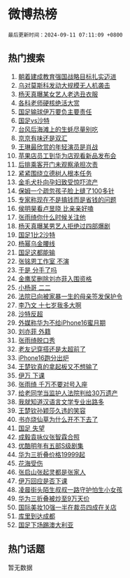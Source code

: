 # 微博热榜

`最后更新时间：2024-09-11 07:11:09 +0800`

## 热门搜索

1. [朝着建成教育强国战略目标扎实迈进](https://m.weibo.cn/search?containerid=100103type%3D1%26t%3D10%26q%3D%23%E6%9C%9D%E7%9D%80%E5%BB%BA%E6%88%90%E6%95%99%E8%82%B2%E5%BC%BA%E5%9B%BD%E6%88%98%E7%95%A5%E7%9B%AE%E6%A0%87%E6%89%8E%E5%AE%9E%E8%BF%88%E8%BF%9B%23&stream_entry_id=51&isnewpage=1&extparam=seat%3D1%26cate%3D10103%26pos%3D0%26c_type%3D51%26filter_type%3Drealtimehot%26stream_entry_id%3D51%26q%3D%2523%25E6%259C%259D%25E7%259D%2580%25E5%25BB%25BA%25E6%2588%2590%25E6%2595%2599%25E8%2582%25B2%25E5%25BC%25BA%25E5%259B%25BD%25E6%2588%2598%25E7%2595%25A5%25E7%259B%25AE%25E6%25A0%2587%25E6%2589%258E%25E5%25AE%259E%25E8%25BF%2588%25E8%25BF%259B%2523%26dgr%3D0%26display_time%3D1726009868%26pre_seqid%3D17260098679880247970156)
1. [乌对莫斯科发动大规模无人机袭击](https://m.weibo.cn/search?containerid=100103type%3D1%26t%3D10%26q%3D%23%E4%B9%8C%E5%AF%B9%E8%8E%AB%E6%96%AF%E7%A7%91%E5%8F%91%E5%8A%A8%E5%A4%A7%E8%A7%84%E6%A8%A1%E6%97%A0%E4%BA%BA%E6%9C%BA%E8%A2%AD%E5%87%BB%23&stream_entry_id=31&isnewpage=1&extparam=seat%3D1%26lcate%3D5001%26stream_entry_id%3D31%26q%3D%2523%25E4%25B9%258C%25E5%25AF%25B9%25E8%258E%25AB%25E6%2596%25AF%25E7%25A7%2591%25E5%258F%2591%25E5%258A%25A8%25E5%25A4%25A7%25E8%25A7%2584%25E6%25A8%25A1%25E6%2597%25A0%25E4%25BA%25BA%25E6%259C%25BA%25E8%25A2%25AD%25E5%2587%25BB%2523%26dgr%3D0%26realpos%3D1%26flag%3D2%26pos%3D0%26filter_type%3Drealtimehot%26band_rank%3D1%26c_type%3D31%26cate%3D5001%26display_time%3D1726009868%26pre_seqid%3D17260098679880247970156)
1. [杨天真曝某女艺人老选丑衣服](https://m.weibo.cn/search?containerid=100103type%3D1%26t%3D10%26q%3D%23%E6%9D%A8%E5%A4%A9%E7%9C%9F%E6%9B%9D%E6%9F%90%E5%A5%B3%E8%89%BA%E4%BA%BA%E8%80%81%E9%80%89%E4%B8%91%E8%A1%A3%E6%9C%8D%23&stream_entry_id=31&isnewpage=1&extparam=seat%3D1%26lcate%3D5001%26stream_entry_id%3D31%26q%3D%2523%25E6%259D%25A8%25E5%25A4%25A9%25E7%259C%259F%25E6%259B%259D%25E6%259F%2590%25E5%25A5%25B3%25E8%2589%25BA%25E4%25BA%25BA%25E8%2580%2581%25E9%2580%2589%25E4%25B8%2591%25E8%25A1%25A3%25E6%259C%258D%2523%26dgr%3D0%26realpos%3D2%26flag%3D2%26pos%3D1%26filter_type%3Drealtimehot%26band_rank%3D2%26c_type%3D31%26cate%3D5001%26display_time%3D1726009868%26pre_seqid%3D17260098679880247970156)
1. [各科老师硬核绝活大赏](https://m.weibo.cn/search?containerid=100103type%3D1%26t%3D10%26q%3D%23%E5%90%84%E7%A7%91%E8%80%81%E5%B8%88%E7%A1%AC%E6%A0%B8%E7%BB%9D%E6%B4%BB%E5%A4%A7%E8%B5%8F%23&stream_entry_id=31&isnewpage=1&extparam=seat%3D1%26lcate%3D5001%26stream_entry_id%3D31%26q%3D%2523%25E5%2590%2584%25E7%25A7%2591%25E8%2580%2581%25E5%25B8%2588%25E7%25A1%25AC%25E6%25A0%25B8%25E7%25BB%259D%25E6%25B4%25BB%25E5%25A4%25A7%25E8%25B5%258F%2523%26dgr%3D0%26realpos%3D3%26flag%3D0%26pos%3D2%26filter_type%3Drealtimehot%26band_rank%3D3%26c_type%3D31%26cate%3D5001%26display_time%3D1726009868%26pre_seqid%3D17260098679880247970156)
1. [国足输球伊万要负主要责任](https://m.weibo.cn/search?containerid=100103type%3D1%26t%3D10%26q%3D%23%E5%9B%BD%E8%B6%B3%E8%BE%93%E7%90%83%E4%BC%8A%E4%B8%87%E8%A6%81%E8%B4%9F%E4%B8%BB%E8%A6%81%E8%B4%A3%E4%BB%BB%23&stream_entry_id=31&isnewpage=1&extparam=seat%3D1%26lcate%3D5001%26stream_entry_id%3D31%26q%3D%2523%25E5%259B%25BD%25E8%25B6%25B3%25E8%25BE%2593%25E7%2590%2583%25E4%25BC%258A%25E4%25B8%2587%25E8%25A6%2581%25E8%25B4%259F%25E4%25B8%25BB%25E8%25A6%2581%25E8%25B4%25A3%25E4%25BB%25BB%2523%26dgr%3D0%26realpos%3D4%26flag%3D0%26pos%3D3%26filter_type%3Drealtimehot%26band_rank%3D4%26c_type%3D31%26cate%3D5001%26display_time%3D1726009868%26pre_seqid%3D17260098679880247970156)
1. [国足vs沙特](https://m.weibo.cn/search?containerid=100103type%3D1%26t%3D10%26q%3D%23%E5%9B%BD%E8%B6%B3vs%E6%B2%99%E7%89%B9%23&stream_entry_id=31&isnewpage=1&extparam=seat%3D1%26lcate%3D5001%26stream_entry_id%3D31%26q%3D%2523%25E5%259B%25BD%25E8%25B6%25B3vs%25E6%25B2%2599%25E7%2589%25B9%2523%26dgr%3D0%26realpos%3D5%26flag%3D0%26pos%3D4%26filter_type%3Drealtimehot%26band_rank%3D5%26c_type%3D31%26cate%3D5001%26display_time%3D1726009868%26pre_seqid%3D17260098679880247970156)
1. [台风后海滩上的生蚝尽量别吃](https://m.weibo.cn/search?containerid=100103type%3D1%26t%3D10%26q%3D%23%E5%8F%B0%E9%A3%8E%E5%90%8E%E6%B5%B7%E6%BB%A9%E4%B8%8A%E7%9A%84%E7%94%9F%E8%9A%9D%E5%B0%BD%E9%87%8F%E5%88%AB%E5%90%83%23&stream_entry_id=31&isnewpage=1&extparam=seat%3D1%26lcate%3D5001%26stream_entry_id%3D31%26q%3D%2523%25E5%258F%25B0%25E9%25A3%258E%25E5%2590%258E%25E6%25B5%25B7%25E6%25BB%25A9%25E4%25B8%258A%25E7%259A%2584%25E7%2594%259F%25E8%259A%259D%25E5%25B0%25BD%25E9%2587%258F%25E5%2588%25AB%25E5%2590%2583%2523%26dgr%3D0%26realpos%3D6%26flag%3D0%26pos%3D5%26filter_type%3Drealtimehot%26band_rank%3D6%26c_type%3D31%26cate%3D5001%26display_time%3D1726009868%26pre_seqid%3D17260098679880247970156)
1. [京京有味还是双汇](https://m.weibo.cn/search?containerid=100103type%3D1%26t%3D10%26q%3D%23%E4%BA%AC%E4%BA%AC%E6%9C%89%E5%91%B3%E8%BF%98%E6%98%AF%E5%8F%8C%E6%B1%87%23&stream_entry_id=31&isnewpage=1&extparam=seat%3D1%26lcate%3D5001%26stream_entry_id%3D31%26q%3D%2523%25E4%25BA%25AC%25E4%25BA%25AC%25E6%259C%2589%25E5%2591%25B3%25E8%25BF%2598%25E6%2598%25AF%25E5%258F%258C%25E6%25B1%2587%2523%26dgr%3D0%26is_ad_pos%3D1%26adid%3D254696%26band_rank%3D7%26cate%3D5001%26topic_ad%3D1%26pos%3D6%26c_type%3D31%26filter_type%3Drealtimehot%26display_time%3D1726009868%26pre_seqid%3D17260098679880247970156)
1. [王琳最欣赏的年轻演员是肖战](https://m.weibo.cn/search?containerid=100103type%3D1%26t%3D10%26q%3D%23%E7%8E%8B%E7%90%B3%E6%9C%80%E6%AC%A3%E8%B5%8F%E7%9A%84%E5%B9%B4%E8%BD%BB%E6%BC%94%E5%91%98%E6%98%AF%E8%82%96%E6%88%98%23&stream_entry_id=31&isnewpage=1&extparam=seat%3D1%26lcate%3D5001%26stream_entry_id%3D31%26q%3D%2523%25E7%258E%258B%25E7%2590%25B3%25E6%259C%2580%25E6%25AC%25A3%25E8%25B5%258F%25E7%259A%2584%25E5%25B9%25B4%25E8%25BD%25BB%25E6%25BC%2594%25E5%2591%2598%25E6%2598%25AF%25E8%2582%2596%25E6%2588%2598%2523%26dgr%3D0%26realpos%3D7%26flag%3D0%26pos%3D7%26filter_type%3Drealtimehot%26band_rank%3D7%26c_type%3D31%26cate%3D5001%26display_time%3D1726009868%26pre_seqid%3D17260098679880247970156)
1. [苹果店员工到华为店观看新品发布会](https://m.weibo.cn/search?containerid=100103type%3D1%26t%3D10%26q%3D%23%E8%8B%B9%E6%9E%9C%E5%BA%97%E5%91%98%E5%B7%A5%E5%88%B0%E5%8D%8E%E4%B8%BA%E5%BA%97%E8%A7%82%E7%9C%8B%E6%96%B0%E5%93%81%E5%8F%91%E5%B8%83%E4%BC%9A%23&stream_entry_id=31&isnewpage=1&extparam=seat%3D1%26lcate%3D5001%26stream_entry_id%3D31%26q%3D%2523%25E8%258B%25B9%25E6%259E%259C%25E5%25BA%2597%25E5%2591%2598%25E5%25B7%25A5%25E5%2588%25B0%25E5%258D%258E%25E4%25B8%25BA%25E5%25BA%2597%25E8%25A7%2582%25E7%259C%258B%25E6%2596%25B0%25E5%2593%2581%25E5%258F%2591%25E5%25B8%2583%25E4%25BC%259A%2523%26dgr%3D0%26realpos%3D8%26flag%3D0%26pos%3D8%26filter_type%3Drealtimehot%26band_rank%3D8%26c_type%3D31%26cate%3D5001%26display_time%3D1726009868%26pre_seqid%3D17260098679880247970156)
1. [后排乘客开门未观察承担次责](https://m.weibo.cn/search?containerid=100103type%3D1%26t%3D10%26q%3D%23%E5%90%8E%E6%8E%92%E4%B9%98%E5%AE%A2%E5%BC%80%E9%97%A8%E6%9C%AA%E8%A7%82%E5%AF%9F%E6%89%BF%E6%8B%85%E6%AC%A1%E8%B4%A3%23&stream_entry_id=31&isnewpage=1&extparam=seat%3D1%26lcate%3D5001%26stream_entry_id%3D31%26q%3D%2523%25E5%2590%258E%25E6%258E%2592%25E4%25B9%2598%25E5%25AE%25A2%25E5%25BC%2580%25E9%2597%25A8%25E6%259C%25AA%25E8%25A7%2582%25E5%25AF%259F%25E6%2589%25BF%25E6%258B%2585%25E6%25AC%25A1%25E8%25B4%25A3%2523%26dgr%3D0%26realpos%3D9%26flag%3D0%26pos%3D9%26filter_type%3Drealtimehot%26band_rank%3D9%26c_type%3D31%26cate%3D5001%26display_time%3D1726009868%26pre_seqid%3D17260098679880247970156)
1. [紧紧围绕立德树人根本任务](https://m.weibo.cn/search?containerid=100103type%3D1%26t%3D10%26q%3D%23%E7%B4%A7%E7%B4%A7%E5%9B%B4%E7%BB%95%E7%AB%8B%E5%BE%B7%E6%A0%91%E4%BA%BA%E6%A0%B9%E6%9C%AC%E4%BB%BB%E5%8A%A1%23&stream_entry_id=31&isnewpage=1&extparam=seat%3D1%26lcate%3D5001%26stream_entry_id%3D31%26q%3D%2523%25E7%25B4%25A7%25E7%25B4%25A7%25E5%259B%25B4%25E7%25BB%2595%25E7%25AB%258B%25E5%25BE%25B7%25E6%25A0%2591%25E4%25BA%25BA%25E6%25A0%25B9%25E6%259C%25AC%25E4%25BB%25BB%25E5%258A%25A1%2523%26dgr%3D0%26realpos%3D10%26flag%3D1%26pos%3D10%26filter_type%3Drealtimehot%26band_rank%3D10%26c_type%3D31%26cate%3D5001%26display_time%3D1726009868%26pre_seqid%3D17260098679880247970156)
1. [金毛犬扑向孕妇致受惊吓流产](https://m.weibo.cn/search?containerid=100103type%3D1%26t%3D10%26q%3D%23%E9%87%91%E6%AF%9B%E7%8A%AC%E6%89%91%E5%90%91%E5%AD%95%E5%A6%87%E8%87%B4%E5%8F%97%E6%83%8A%E5%90%93%E6%B5%81%E4%BA%A7%23&stream_entry_id=31&isnewpage=1&extparam=seat%3D1%26lcate%3D5001%26stream_entry_id%3D31%26q%3D%2523%25E9%2587%2591%25E6%25AF%259B%25E7%258A%25AC%25E6%2589%2591%25E5%2590%2591%25E5%25AD%2595%25E5%25A6%2587%25E8%2587%25B4%25E5%258F%2597%25E6%2583%258A%25E5%2590%2593%25E6%25B5%2581%25E4%25BA%25A7%2523%26dgr%3D0%26realpos%3D11%26flag%3D2%26pos%3D11%26filter_type%3Drealtimehot%26band_rank%3D11%26c_type%3D31%26cate%3D5001%26display_time%3D1726009868%26pre_seqid%3D17260098679880247970156)
1. [保姆一个疏忽孩子脸上缝了100多针](https://m.weibo.cn/search?containerid=100103type%3D1%26t%3D10%26q%3D%23%E4%BF%9D%E5%A7%86%E4%B8%80%E4%B8%AA%E7%96%8F%E5%BF%BD%E5%AD%A9%E5%AD%90%E8%84%B8%E4%B8%8A%E7%BC%9D%E4%BA%86100%E5%A4%9A%E9%92%88%23&stream_entry_id=31&isnewpage=1&extparam=seat%3D1%26lcate%3D5001%26stream_entry_id%3D31%26q%3D%2523%25E4%25BF%259D%25E5%25A7%2586%25E4%25B8%2580%25E4%25B8%25AA%25E7%2596%258F%25E5%25BF%25BD%25E5%25AD%25A9%25E5%25AD%2590%25E8%2584%25B8%25E4%25B8%258A%25E7%25BC%259D%25E4%25BA%2586100%25E5%25A4%259A%25E9%2592%2588%2523%26dgr%3D0%26realpos%3D12%26flag%3D0%26pos%3D12%26filter_type%3Drealtimehot%26band_rank%3D12%26c_type%3D31%26cate%3D5001%26display_time%3D1726009868%26pre_seqid%3D17260098679880247970156)
1. [专家称现在不是搞钱而是省钱的问题](https://m.weibo.cn/search?containerid=100103type%3D1%26t%3D10%26q%3D%23%E4%B8%93%E5%AE%B6%E7%A7%B0%E7%8E%B0%E5%9C%A8%E4%B8%8D%E6%98%AF%E6%90%9E%E9%92%B1%E8%80%8C%E6%98%AF%E7%9C%81%E9%92%B1%E7%9A%84%E9%97%AE%E9%A2%98%23&stream_entry_id=31&isnewpage=1&extparam=seat%3D1%26lcate%3D5001%26stream_entry_id%3D31%26q%3D%2523%25E4%25B8%2593%25E5%25AE%25B6%25E7%25A7%25B0%25E7%258E%25B0%25E5%259C%25A8%25E4%25B8%258D%25E6%2598%25AF%25E6%2590%259E%25E9%2592%25B1%25E8%2580%258C%25E6%2598%25AF%25E7%259C%2581%25E9%2592%25B1%25E7%259A%2584%25E9%2597%25AE%25E9%25A2%2598%2523%26dgr%3D0%26realpos%3D13%26flag%3D0%26pos%3D13%26filter_type%3Drealtimehot%26band_rank%3D13%26c_type%3D31%26cate%3D5001%26display_time%3D1726009868%26pre_seqid%3D17260098679880247970156)
1. [侯明昊看卢昱晓 比亲亲好嗑](https://m.weibo.cn/search?containerid=100103type%3D1%26t%3D10%26q%3D%E4%BE%AF%E6%98%8E%E6%98%8A%E7%9C%8B%E5%8D%A2%E6%98%B1%E6%99%93+%E6%AF%94%E4%BA%B2%E4%BA%B2%E5%A5%BD%E5%97%91&stream_entry_id=31&isnewpage=1&extparam=seat%3D1%26lcate%3D5001%26stream_entry_id%3D31%26q%3D%25E4%25BE%25AF%25E6%2598%258E%25E6%2598%258A%25E7%259C%258B%25E5%258D%25A2%25E6%2598%25B1%25E6%2599%2593%2520%25E6%25AF%2594%25E4%25BA%25B2%25E4%25BA%25B2%25E5%25A5%25BD%25E5%2597%2591%26dgr%3D0%26realpos%3D14%26flag%3D1%26pos%3D14%26filter_type%3Drealtimehot%26band_rank%3D14%26c_type%3D31%26cate%3D5001%26display_time%3D1726009868%26pre_seqid%3D17260098679880247970156)
1. [张雨绮你什么时候关注他](https://m.weibo.cn/search?containerid=100103type%3D1%26t%3D10%26q%3D%23%E5%BC%A0%E9%9B%A8%E7%BB%AE%E4%BD%A0%E4%BB%80%E4%B9%88%E6%97%B6%E5%80%99%E5%85%B3%E6%B3%A8%E4%BB%96%23&stream_entry_id=31&isnewpage=1&extparam=seat%3D1%26lcate%3D5001%26stream_entry_id%3D31%26q%3D%2523%25E5%25BC%25A0%25E9%259B%25A8%25E7%25BB%25AE%25E4%25BD%25A0%25E4%25BB%2580%25E4%25B9%2588%25E6%2597%25B6%25E5%2580%2599%25E5%2585%25B3%25E6%25B3%25A8%25E4%25BB%2596%2523%26dgr%3D0%26realpos%3D15%26flag%3D0%26pos%3D15%26filter_type%3Drealtimehot%26band_rank%3D15%26c_type%3D31%26cate%3D5001%26display_time%3D1726009868%26pre_seqid%3D17260098679880247970156)
1. [杨天真曝某男艺人拒绝过四部爆剧](https://m.weibo.cn/search?containerid=100103type%3D1%26t%3D10%26q%3D%23%E6%9D%A8%E5%A4%A9%E7%9C%9F%E6%9B%9D%E6%9F%90%E7%94%B7%E8%89%BA%E4%BA%BA%E6%8B%92%E7%BB%9D%E8%BF%87%E5%9B%9B%E9%83%A8%E7%88%86%E5%89%A7%23&stream_entry_id=31&isnewpage=1&extparam=seat%3D1%26lcate%3D5001%26stream_entry_id%3D31%26q%3D%2523%25E6%259D%25A8%25E5%25A4%25A9%25E7%259C%259F%25E6%259B%259D%25E6%259F%2590%25E7%2594%25B7%25E8%2589%25BA%25E4%25BA%25BA%25E6%258B%2592%25E7%25BB%259D%25E8%25BF%2587%25E5%259B%259B%25E9%2583%25A8%25E7%2588%2586%25E5%2589%25A7%2523%26dgr%3D0%26realpos%3D16%26flag%3D0%26pos%3D16%26filter_type%3Drealtimehot%26band_rank%3D16%26c_type%3D31%26cate%3D5001%26display_time%3D1726009868%26pre_seqid%3D17260098679880247970156)
1. [国足1比2沙特](https://m.weibo.cn/search?containerid=100103type%3D1%26t%3D10%26q%3D%23%E5%9B%BD%E8%B6%B31%E6%AF%942%E6%B2%99%E7%89%B9%23&stream_entry_id=31&isnewpage=1&extparam=seat%3D1%26lcate%3D5001%26stream_entry_id%3D31%26q%3D%2523%25E5%259B%25BD%25E8%25B6%25B31%25E6%25AF%25942%25E6%25B2%2599%25E7%2589%25B9%2523%26dgr%3D0%26realpos%3D17%26flag%3D0%26pos%3D17%26filter_type%3Drealtimehot%26band_rank%3D17%26c_type%3D31%26cate%3D5001%26display_time%3D1726009868%26pre_seqid%3D17260098679880247970156)
1. [杨幂乌金腰线](https://m.weibo.cn/search?containerid=100103type%3D1%26t%3D10%26q%3D%23%E6%9D%A8%E5%B9%82%E4%B9%8C%E9%87%91%E8%85%B0%E7%BA%BF%23&stream_entry_id=31&isnewpage=1&extparam=seat%3D1%26lcate%3D5001%26stream_entry_id%3D31%26q%3D%2523%25E6%259D%25A8%25E5%25B9%2582%25E4%25B9%258C%25E9%2587%2591%25E8%2585%25B0%25E7%25BA%25BF%2523%26dgr%3D0%26realpos%3D18%26flag%3D1%26pos%3D18%26filter_type%3Drealtimehot%26band_rank%3D18%26c_type%3D31%26cate%3D5001%26display_time%3D1726009868%26pre_seqid%3D17260098679880247970156)
1. [国足这都能输](https://m.weibo.cn/search?containerid=100103type%3D1%26t%3D10%26q%3D%23%E5%9B%BD%E8%B6%B3%E8%BF%99%E9%83%BD%E8%83%BD%E8%BE%93%23&stream_entry_id=31&isnewpage=1&extparam=seat%3D1%26lcate%3D5001%26stream_entry_id%3D31%26q%3D%2523%25E5%259B%25BD%25E8%25B6%25B3%25E8%25BF%2599%25E9%2583%25BD%25E8%2583%25BD%25E8%25BE%2593%2523%26dgr%3D0%26realpos%3D19%26flag%3D0%26pos%3D19%26filter_type%3Drealtimehot%26band_rank%3D19%26c_type%3D31%26cate%3D5001%26display_time%3D1726009868%26pre_seqid%3D17260098679880247970156)
1. [张铭恩工作室 不演](https://m.weibo.cn/search?containerid=100103type%3D1%26t%3D10%26q%3D%E5%BC%A0%E9%93%AD%E6%81%A9%E5%B7%A5%E4%BD%9C%E5%AE%A4+%E4%B8%8D%E6%BC%94&stream_entry_id=31&isnewpage=1&extparam=seat%3D1%26lcate%3D5001%26stream_entry_id%3D31%26q%3D%25E5%25BC%25A0%25E9%2593%25AD%25E6%2581%25A9%25E5%25B7%25A5%25E4%25BD%259C%25E5%25AE%25A4%2520%25E4%25B8%258D%25E6%25BC%2594%26dgr%3D0%26realpos%3D20%26flag%3D0%26pos%3D20%26filter_type%3Drealtimehot%26band_rank%3D20%26c_type%3D31%26cate%3D5001%26display_time%3D1726009868%26pre_seqid%3D17260098679880247970156)
1. [于是 分手了吗](https://m.weibo.cn/search?containerid=100103type%3D1%26t%3D10%26q%3D%E4%BA%8E%E6%98%AF+%E5%88%86%E6%89%8B%E4%BA%86%E5%90%97&stream_entry_id=31&isnewpage=1&extparam=seat%3D1%26lcate%3D5001%26stream_entry_id%3D31%26q%3D%25E4%25BA%258E%25E6%2598%25AF%2520%25E5%2588%2586%25E6%2589%258B%25E4%25BA%2586%25E5%2590%2597%26dgr%3D0%26realpos%3D21%26flag%3D0%26pos%3D21%26filter_type%3Drealtimehot%26band_rank%3D21%26c_type%3D31%26cate%3D5001%26display_time%3D1726009868%26pre_seqid%3D17260098679880247970156)
1. [金鹰奖删除刘亦菲入围资格](https://m.weibo.cn/search?containerid=100103type%3D1%26t%3D10%26q%3D%23%E9%87%91%E9%B9%B0%E5%A5%96%E5%88%A0%E9%99%A4%E5%88%98%E4%BA%A6%E8%8F%B2%E5%85%A5%E5%9B%B4%E8%B5%84%E6%A0%BC%23&stream_entry_id=31&isnewpage=1&extparam=seat%3D1%26lcate%3D5001%26stream_entry_id%3D31%26q%3D%2523%25E9%2587%2591%25E9%25B9%25B0%25E5%25A5%2596%25E5%2588%25A0%25E9%2599%25A4%25E5%2588%2598%25E4%25BA%25A6%25E8%258F%25B2%25E5%2585%25A5%25E5%259B%25B4%25E8%25B5%2584%25E6%25A0%25BC%2523%26dgr%3D0%26realpos%3D22%26flag%3D2%26pos%3D22%26filter_type%3Drealtimehot%26band_rank%3D22%26c_type%3D31%26cate%3D5001%26display_time%3D1726009868%26pre_seqid%3D17260098679880247970156)
1. [小杨哥 二二](https://m.weibo.cn/search?containerid=100103type%3D1%26t%3D10%26q%3D%E5%B0%8F%E6%9D%A8%E5%93%A5+%E4%BA%8C%E4%BA%8C&stream_entry_id=31&isnewpage=1&extparam=seat%3D1%26lcate%3D5001%26stream_entry_id%3D31%26q%3D%25E5%25B0%258F%25E6%259D%25A8%25E5%2593%25A5%2520%25E4%25BA%258C%25E4%25BA%258C%26dgr%3D0%26realpos%3D23%26flag%3D0%26pos%3D23%26filter_type%3Drealtimehot%26band_rank%3D23%26c_type%3D31%26cate%3D5001%26display_time%3D1726009868%26pre_seqid%3D17260098679880247970156)
1. [法院已向被家暴一生的母亲签发保护令](https://m.weibo.cn/search?containerid=100103type%3D1%26t%3D10%26q%3D%23%E6%B3%95%E9%99%A2%E5%B7%B2%E5%90%91%E8%A2%AB%E5%AE%B6%E6%9A%B4%E4%B8%80%E7%94%9F%E7%9A%84%E6%AF%8D%E4%BA%B2%E7%AD%BE%E5%8F%91%E4%BF%9D%E6%8A%A4%E4%BB%A4%23&stream_entry_id=31&isnewpage=1&extparam=seat%3D1%26lcate%3D5001%26stream_entry_id%3D31%26q%3D%2523%25E6%25B3%2595%25E9%2599%25A2%25E5%25B7%25B2%25E5%2590%2591%25E8%25A2%25AB%25E5%25AE%25B6%25E6%259A%25B4%25E4%25B8%2580%25E7%2594%259F%25E7%259A%2584%25E6%25AF%258D%25E4%25BA%25B2%25E7%25AD%25BE%25E5%258F%2591%25E4%25BF%259D%25E6%258A%25A4%25E4%25BB%25A4%2523%26dgr%3D0%26realpos%3D24%26flag%3D0%26pos%3D24%26filter_type%3Drealtimehot%26band_rank%3D24%26c_type%3D31%26cate%3D5001%26display_time%3D1726009868%26pre_seqid%3D17260098679880247970156)
1. [李乃文 十七岁我多大啊](https://m.weibo.cn/search?containerid=100103type%3D1%26t%3D10%26q%3D%E6%9D%8E%E4%B9%83%E6%96%87+%E5%8D%81%E4%B8%83%E5%B2%81%E6%88%91%E5%A4%9A%E5%A4%A7%E5%95%8A&stream_entry_id=31&isnewpage=1&extparam=seat%3D1%26lcate%3D5001%26stream_entry_id%3D31%26q%3D%25E6%259D%258E%25E4%25B9%2583%25E6%2596%2587%2520%25E5%258D%2581%25E4%25B8%2583%25E5%25B2%2581%25E6%2588%2591%25E5%25A4%259A%25E5%25A4%25A7%25E5%2595%258A%26dgr%3D0%26realpos%3D25%26flag%3D1%26pos%3D25%26filter_type%3Drealtimehot%26band_rank%3D25%26c_type%3D31%26cate%3D5001%26display_time%3D1726009868%26pre_seqid%3D17260098679880247970156)
1. [沙特反超](https://m.weibo.cn/search?containerid=100103type%3D1%26t%3D10%26q%3D%E6%B2%99%E7%89%B9%E5%8F%8D%E8%B6%85&stream_entry_id=31&isnewpage=1&extparam=seat%3D1%26lcate%3D5001%26stream_entry_id%3D31%26q%3D%25E6%25B2%2599%25E7%2589%25B9%25E5%258F%258D%25E8%25B6%2585%26dgr%3D0%26realpos%3D26%26flag%3D0%26pos%3D26%26filter_type%3Drealtimehot%26band_rank%3D26%26c_type%3D31%26cate%3D5001%26display_time%3D1726009868%26pre_seqid%3D17260098679880247970156)
1. [外媒称华为不给iPhone16蜜月期](https://m.weibo.cn/search?containerid=100103type%3D1%26t%3D10%26q%3D%23%E5%A4%96%E5%AA%92%E7%A7%B0%E5%8D%8E%E4%B8%BA%E4%B8%8D%E7%BB%99iPhone16%E8%9C%9C%E6%9C%88%E6%9C%9F%23&stream_entry_id=31&isnewpage=1&extparam=seat%3D1%26lcate%3D5001%26stream_entry_id%3D31%26q%3D%2523%25E5%25A4%2596%25E5%25AA%2592%25E7%25A7%25B0%25E5%258D%258E%25E4%25B8%25BA%25E4%25B8%258D%25E7%25BB%2599iPhone16%25E8%259C%259C%25E6%259C%2588%25E6%259C%259F%2523%26dgr%3D0%26realpos%3D27%26flag%3D0%26pos%3D27%26filter_type%3Drealtimehot%26band_rank%3D27%26c_type%3D31%26cate%3D5001%26display_time%3D1726009868%26pre_seqid%3D17260098679880247970156)
1. [刘亦菲 外籍](https://m.weibo.cn/search?containerid=100103type%3D1%26t%3D10%26q%3D%E5%88%98%E4%BA%A6%E8%8F%B2+%E5%A4%96%E7%B1%8D&stream_entry_id=31&isnewpage=1&extparam=seat%3D1%26lcate%3D5001%26stream_entry_id%3D31%26q%3D%25E5%2588%2598%25E4%25BA%25A6%25E8%258F%25B2%2520%25E5%25A4%2596%25E7%25B1%258D%26dgr%3D0%26realpos%3D28%26flag%3D0%26pos%3D28%26filter_type%3Drealtimehot%26band_rank%3D28%26c_type%3D31%26cate%3D5001%26display_time%3D1726009868%26pre_seqid%3D17260098679880247970156)
1. [张雨绮脱口秀](https://m.weibo.cn/search?containerid=100103type%3D1%26t%3D10%26q%3D%E5%BC%A0%E9%9B%A8%E7%BB%AE%E8%84%B1%E5%8F%A3%E7%A7%80&stream_entry_id=31&isnewpage=1&extparam=seat%3D1%26lcate%3D5001%26stream_entry_id%3D31%26q%3D%25E5%25BC%25A0%25E9%259B%25A8%25E7%25BB%25AE%25E8%2584%25B1%25E5%258F%25A3%25E7%25A7%2580%26dgr%3D0%26realpos%3D29%26flag%3D0%26pos%3D29%26filter_type%3Drealtimehot%26band_rank%3D29%26c_type%3D31%26cate%3D5001%26display_time%3D1726009868%26pre_seqid%3D17260098679880247970156)
1. [老友记穿搭还是太超前了](https://m.weibo.cn/search?containerid=100103type%3D1%26t%3D10%26q%3D%E8%80%81%E5%8F%8B%E8%AE%B0%E7%A9%BF%E6%90%AD%E8%BF%98%E6%98%AF%E5%A4%AA%E8%B6%85%E5%89%8D%E4%BA%86&stream_entry_id=31&isnewpage=1&extparam=seat%3D1%26lcate%3D5001%26stream_entry_id%3D31%26q%3D%25E8%2580%2581%25E5%258F%258B%25E8%25AE%25B0%25E7%25A9%25BF%25E6%2590%25AD%25E8%25BF%2598%25E6%2598%25AF%25E5%25A4%25AA%25E8%25B6%2585%25E5%2589%258D%25E4%25BA%2586%26dgr%3D0%26realpos%3D30%26flag%3D0%26pos%3D30%26filter_type%3Drealtimehot%26band_rank%3D30%26c_type%3D31%26cate%3D5001%26display_time%3D1726009868%26pre_seqid%3D17260098679880247970156)
1. [iPhone16跑分出炉](https://m.weibo.cn/search?containerid=100103type%3D1%26t%3D10%26q%3D%23iPhone16%E8%B7%91%E5%88%86%E5%87%BA%E7%82%89%23&stream_entry_id=31&isnewpage=1&extparam=seat%3D1%26lcate%3D5001%26stream_entry_id%3D31%26q%3D%2523iPhone16%25E8%25B7%2591%25E5%2588%2586%25E5%2587%25BA%25E7%2582%2589%2523%26dgr%3D0%26realpos%3D31%26flag%3D0%26pos%3D31%26filter_type%3Drealtimehot%26band_rank%3D31%26c_type%3D31%26cate%3D5001%26display_time%3D1726009868%26pre_seqid%3D17260098679880247970156)
1. [王楚钦真的拿起板又不想输了](https://m.weibo.cn/search?containerid=100103type%3D1%26t%3D10%26q%3D%23%E7%8E%8B%E6%A5%9A%E9%92%A6%E7%9C%9F%E7%9A%84%E6%8B%BF%E8%B5%B7%E6%9D%BF%E5%8F%88%E4%B8%8D%E6%83%B3%E8%BE%93%E4%BA%86%23&stream_entry_id=31&isnewpage=1&extparam=seat%3D1%26lcate%3D5001%26stream_entry_id%3D31%26q%3D%2523%25E7%258E%258B%25E6%25A5%259A%25E9%2592%25A6%25E7%259C%259F%25E7%259A%2584%25E6%258B%25BF%25E8%25B5%25B7%25E6%259D%25BF%25E5%258F%2588%25E4%25B8%258D%25E6%2583%25B3%25E8%25BE%2593%25E4%25BA%2586%2523%26dgr%3D0%26realpos%3D32%26flag%3D0%26pos%3D32%26filter_type%3Drealtimehot%26band_rank%3D32%26c_type%3D31%26cate%3D5001%26display_time%3D1726009868%26pre_seqid%3D17260098679880247970156)
1. [伊万 下课](https://m.weibo.cn/search?containerid=100103type%3D1%26t%3D10%26q%3D%E4%BC%8A%E4%B8%87+%E4%B8%8B%E8%AF%BE&stream_entry_id=31&isnewpage=1&extparam=seat%3D1%26lcate%3D5001%26stream_entry_id%3D31%26q%3D%25E4%25BC%258A%25E4%25B8%2587%2520%25E4%25B8%258B%25E8%25AF%25BE%26dgr%3D0%26realpos%3D33%26flag%3D0%26pos%3D33%26filter_type%3Drealtimehot%26band_rank%3D33%26c_type%3D31%26cate%3D5001%26display_time%3D1726009868%26pre_seqid%3D17260098679880247970156)
1. [张雨绮 千万不要对号入座](https://m.weibo.cn/search?containerid=100103type%3D1%26t%3D10%26q%3D%E5%BC%A0%E9%9B%A8%E7%BB%AE+%E5%8D%83%E4%B8%87%E4%B8%8D%E8%A6%81%E5%AF%B9%E5%8F%B7%E5%85%A5%E5%BA%A7&stream_entry_id=31&isnewpage=1&extparam=seat%3D1%26lcate%3D5001%26stream_entry_id%3D31%26q%3D%25E5%25BC%25A0%25E9%259B%25A8%25E7%25BB%25AE%2520%25E5%258D%2583%25E4%25B8%2587%25E4%25B8%258D%25E8%25A6%2581%25E5%25AF%25B9%25E5%258F%25B7%25E5%2585%25A5%25E5%25BA%25A7%26dgr%3D0%26realpos%3D34%26flag%3D0%26pos%3D34%26filter_type%3Drealtimehot%26band_rank%3D34%26c_type%3D31%26cate%3D5001%26display_time%3D1726009868%26pre_seqid%3D17260098679880247970156)
1. [给老同学当监护人法院判给30万遗产](https://m.weibo.cn/search?containerid=100103type%3D1%26t%3D10%26q%3D%23%E7%BB%99%E8%80%81%E5%90%8C%E5%AD%A6%E5%BD%93%E7%9B%91%E6%8A%A4%E4%BA%BA%E6%B3%95%E9%99%A2%E5%88%A4%E7%BB%9930%E4%B8%87%E9%81%97%E4%BA%A7%23&stream_entry_id=31&isnewpage=1&extparam=seat%3D1%26lcate%3D5001%26stream_entry_id%3D31%26q%3D%2523%25E7%25BB%2599%25E8%2580%2581%25E5%2590%258C%25E5%25AD%25A6%25E5%25BD%2593%25E7%259B%2591%25E6%258A%25A4%25E4%25BA%25BA%25E6%25B3%2595%25E9%2599%25A2%25E5%2588%25A4%25E7%25BB%259930%25E4%25B8%2587%25E9%2581%2597%25E4%25BA%25A7%2523%26dgr%3D0%26realpos%3D35%26flag%3D0%26pos%3D35%26filter_type%3Drealtimehot%26band_rank%3D35%26c_type%3D31%26cate%3D5001%26display_time%3D1726009868%26pre_seqid%3D17260098679880247970156)
1. [我就知道汉语言文学专业出路多](https://m.weibo.cn/search?containerid=100103type%3D1%26t%3D10%26q%3D%E6%88%91%E5%B0%B1%E7%9F%A5%E9%81%93%E6%B1%89%E8%AF%AD%E8%A8%80%E6%96%87%E5%AD%A6%E4%B8%93%E4%B8%9A%E5%87%BA%E8%B7%AF%E5%A4%9A&stream_entry_id=31&isnewpage=1&extparam=seat%3D1%26lcate%3D5001%26stream_entry_id%3D31%26q%3D%25E6%2588%2591%25E5%25B0%25B1%25E7%259F%25A5%25E9%2581%2593%25E6%25B1%2589%25E8%25AF%25AD%25E8%25A8%2580%25E6%2596%2587%25E5%25AD%25A6%25E4%25B8%2593%25E4%25B8%259A%25E5%2587%25BA%25E8%25B7%25AF%25E5%25A4%259A%26dgr%3D0%26realpos%3D36%26flag%3D0%26pos%3D36%26filter_type%3Drealtimehot%26band_rank%3D36%26c_type%3D31%26cate%3D5001%26display_time%3D1726009868%26pre_seqid%3D17260098679880247970156)
1. [王楚钦孙颖莎久违的笑容](https://m.weibo.cn/search?containerid=100103type%3D1%26t%3D10%26q%3D%E7%8E%8B%E6%A5%9A%E9%92%A6%E5%AD%99%E9%A2%96%E8%8E%8E%E4%B9%85%E8%BF%9D%E7%9A%84%E7%AC%91%E5%AE%B9&stream_entry_id=31&isnewpage=1&extparam=seat%3D1%26lcate%3D5001%26stream_entry_id%3D31%26q%3D%25E7%258E%258B%25E6%25A5%259A%25E9%2592%25A6%25E5%25AD%2599%25E9%25A2%2596%25E8%258E%258E%25E4%25B9%2585%25E8%25BF%259D%25E7%259A%2584%25E7%25AC%2591%25E5%25AE%25B9%26dgr%3D0%26realpos%3D37%26flag%3D0%26pos%3D37%26filter_type%3Drealtimehot%26band_rank%3D37%26c_type%3D31%26cate%3D5001%26display_time%3D1726009868%26pre_seqid%3D17260098679880247970156)
1. [书亦烧仙草为什么开不下去了](https://m.weibo.cn/search?containerid=100103type%3D1%26t%3D10%26q%3D%23%E4%B9%A6%E4%BA%A6%E7%83%A7%E4%BB%99%E8%8D%89%E4%B8%BA%E4%BB%80%E4%B9%88%E5%BC%80%E4%B8%8D%E4%B8%8B%E5%8E%BB%E4%BA%86%23&stream_entry_id=31&isnewpage=1&extparam=seat%3D1%26lcate%3D5001%26stream_entry_id%3D31%26q%3D%2523%25E4%25B9%25A6%25E4%25BA%25A6%25E7%2583%25A7%25E4%25BB%2599%25E8%258D%2589%25E4%25B8%25BA%25E4%25BB%2580%25E4%25B9%2588%25E5%25BC%2580%25E4%25B8%258D%25E4%25B8%258B%25E5%258E%25BB%25E4%25BA%2586%2523%26dgr%3D0%26realpos%3D38%26flag%3D0%26pos%3D38%26filter_type%3Drealtimehot%26band_rank%3D38%26c_type%3D31%26cate%3D5001%26display_time%3D1726009868%26pre_seqid%3D17260098679880247970156)
1. [国足 失望](https://m.weibo.cn/search?containerid=100103type%3D1%26t%3D10%26q%3D%E5%9B%BD%E8%B6%B3+%E5%A4%B1%E6%9C%9B&stream_entry_id=31&isnewpage=1&extparam=seat%3D1%26lcate%3D5001%26stream_entry_id%3D31%26q%3D%25E5%259B%25BD%25E8%25B6%25B3%2520%25E5%25A4%25B1%25E6%259C%259B%26dgr%3D0%26realpos%3D39%26flag%3D0%26pos%3D39%26filter_type%3Drealtimehot%26band_rank%3D39%26c_type%3D31%26cate%3D5001%26display_time%3D1726009868%26pre_seqid%3D17260098679880247970156)
1. [成毅袁咏仪张智霖合照](https://m.weibo.cn/search?containerid=100103type%3D1%26t%3D10%26q%3D%23%E6%88%90%E6%AF%85%E8%A2%81%E5%92%8F%E4%BB%AA%E5%BC%A0%E6%99%BA%E9%9C%96%E5%90%88%E7%85%A7%23&stream_entry_id=31&isnewpage=1&extparam=seat%3D1%26lcate%3D5001%26stream_entry_id%3D31%26q%3D%2523%25E6%2588%2590%25E6%25AF%2585%25E8%25A2%2581%25E5%2592%258F%25E4%25BB%25AA%25E5%25BC%25A0%25E6%2599%25BA%25E9%259C%2596%25E5%2590%2588%25E7%2585%25A7%2523%26dgr%3D0%26realpos%3D40%26flag%3D0%26pos%3D40%26filter_type%3Drealtimehot%26band_rank%3D40%26c_type%3D31%26cate%3D5001%26display_time%3D1726009868%26pre_seqid%3D17260098679880247970156)
1. [优酷明年有五部S级剧集](https://m.weibo.cn/search?containerid=100103type%3D1%26t%3D10%26q%3D%23%E4%BC%98%E9%85%B7%E6%98%8E%E5%B9%B4%E6%9C%89%E4%BA%94%E9%83%A8S%E7%BA%A7%E5%89%A7%E9%9B%86%23&stream_entry_id=31&isnewpage=1&extparam=seat%3D1%26lcate%3D5001%26stream_entry_id%3D31%26q%3D%2523%25E4%25BC%2598%25E9%2585%25B7%25E6%2598%258E%25E5%25B9%25B4%25E6%259C%2589%25E4%25BA%2594%25E9%2583%25A8S%25E7%25BA%25A7%25E5%2589%25A7%25E9%259B%2586%2523%26dgr%3D0%26realpos%3D41%26flag%3D0%26pos%3D41%26filter_type%3Drealtimehot%26band_rank%3D41%26c_type%3D31%26cate%3D5001%26display_time%3D1726009868%26pre_seqid%3D17260098679880247970156)
1. [华为三折叠价格19999起](https://m.weibo.cn/search?containerid=100103type%3D1%26t%3D10%26q%3D%E5%8D%8E%E4%B8%BA%E4%B8%89%E6%8A%98%E5%8F%A0%E4%BB%B7%E6%A0%BC19999%E8%B5%B7&stream_entry_id=31&isnewpage=1&extparam=seat%3D1%26lcate%3D5001%26stream_entry_id%3D31%26q%3D%25E5%258D%258E%25E4%25B8%25BA%25E4%25B8%2589%25E6%258A%2598%25E5%258F%25A0%25E4%25BB%25B7%25E6%25A0%25BC19999%25E8%25B5%25B7%26dgr%3D0%26realpos%3D42%26flag%3D0%26pos%3D42%26filter_type%3Drealtimehot%26band_rank%3D42%26c_type%3D31%26cate%3D5001%26display_time%3D1726009868%26pre_seqid%3D17260098679880247970156)
1. [花海受伤](https://m.weibo.cn/search?containerid=100103type%3D1%26t%3D10%26q%3D%E8%8A%B1%E6%B5%B7%E5%8F%97%E4%BC%A4&stream_entry_id=31&isnewpage=1&extparam=seat%3D1%26lcate%3D5001%26stream_entry_id%3D31%26q%3D%25E8%258A%25B1%25E6%25B5%25B7%25E5%258F%2597%25E4%25BC%25A4%26dgr%3D0%26realpos%3D43%26flag%3D0%26pos%3D43%26filter_type%3Drealtimehot%26band_rank%3D43%26c_type%3D31%26cate%3D5001%26display_time%3D1726009868%26pre_seqid%3D17260098679880247970156)
1. [张启山张起灵都是张家人](https://m.weibo.cn/search?containerid=100103type%3D1%26t%3D10%26q%3D%E5%BC%A0%E5%90%AF%E5%B1%B1%E5%BC%A0%E8%B5%B7%E7%81%B5%E9%83%BD%E6%98%AF%E5%BC%A0%E5%AE%B6%E4%BA%BA&stream_entry_id=31&isnewpage=1&extparam=seat%3D1%26lcate%3D5001%26stream_entry_id%3D31%26q%3D%25E5%25BC%25A0%25E5%2590%25AF%25E5%25B1%25B1%25E5%25BC%25A0%25E8%25B5%25B7%25E7%2581%25B5%25E9%2583%25BD%25E6%2598%25AF%25E5%25BC%25A0%25E5%25AE%25B6%25E4%25BA%25BA%26dgr%3D0%26realpos%3D44%26flag%3D0%26pos%3D44%26filter_type%3Drealtimehot%26band_rank%3D44%26c_type%3D31%26cate%3D5001%26display_time%3D1726009868%26pre_seqid%3D17260098679880247970156)
1. [伊万回应是否下课](https://m.weibo.cn/search?containerid=100103type%3D1%26t%3D10%26q%3D%23%E4%BC%8A%E4%B8%87%E5%9B%9E%E5%BA%94%E6%98%AF%E5%90%A6%E4%B8%8B%E8%AF%BE%23&stream_entry_id=31&isnewpage=1&extparam=seat%3D1%26lcate%3D5001%26stream_entry_id%3D31%26q%3D%2523%25E4%25BC%258A%25E4%25B8%2587%25E5%259B%259E%25E5%25BA%2594%25E6%2598%25AF%25E5%2590%25A6%25E4%25B8%258B%25E8%25AF%25BE%2523%26dgr%3D0%26realpos%3D45%26flag%3D0%26pos%3D45%26filter_type%3Drealtimehot%26band_rank%3D45%26c_type%3D31%26cate%3D5001%26display_time%3D1726009868%26pre_seqid%3D17260098679880247970156)
1. [凌晨街头陌生叔叔一路守护怕生小女孩](https://m.weibo.cn/search?containerid=100103type%3D1%26t%3D10%26q%3D%23%E5%87%8C%E6%99%A8%E8%A1%97%E5%A4%B4%E9%99%8C%E7%94%9F%E5%8F%94%E5%8F%94%E4%B8%80%E8%B7%AF%E5%AE%88%E6%8A%A4%E6%80%95%E7%94%9F%E5%B0%8F%E5%A5%B3%E5%AD%A9%23&stream_entry_id=31&isnewpage=1&extparam=seat%3D1%26lcate%3D5001%26stream_entry_id%3D31%26q%3D%2523%25E5%2587%258C%25E6%2599%25A8%25E8%25A1%2597%25E5%25A4%25B4%25E9%2599%258C%25E7%2594%259F%25E5%258F%2594%25E5%258F%2594%25E4%25B8%2580%25E8%25B7%25AF%25E5%25AE%2588%25E6%258A%25A4%25E6%2580%2595%25E7%2594%259F%25E5%25B0%258F%25E5%25A5%25B3%25E5%25AD%25A9%2523%26dgr%3D0%26realpos%3D46%26flag%3D32768%26pos%3D46%26filter_type%3Drealtimehot%26band_rank%3D46%26c_type%3D31%26cate%3D5001%26display_time%3D1726009868%26pre_seqid%3D17260098679880247970156)
1. [华为三折叠被炒至9万天价](https://m.weibo.cn/search?containerid=100103type%3D1%26t%3D10%26q%3D%23%E5%8D%8E%E4%B8%BA%E4%B8%89%E6%8A%98%E5%8F%A0%E8%A2%AB%E7%82%92%E8%87%B39%E4%B8%87%E5%A4%A9%E4%BB%B7%23&stream_entry_id=31&isnewpage=1&extparam=seat%3D1%26lcate%3D5001%26stream_entry_id%3D31%26q%3D%2523%25E5%258D%258E%25E4%25B8%25BA%25E4%25B8%2589%25E6%258A%2598%25E5%258F%25A0%25E8%25A2%25AB%25E7%2582%2592%25E8%2587%25B39%25E4%25B8%2587%25E5%25A4%25A9%25E4%25BB%25B7%2523%26dgr%3D0%26realpos%3D47%26flag%3D1%26pos%3D47%26filter_type%3Drealtimehot%26band_rank%3D47%26c_type%3D31%26cate%3D5001%26display_time%3D1726009868%26pre_seqid%3D17260098679880247970156)
1. [国际美妆10强一半在裁员四成在关店](https://m.weibo.cn/search?containerid=100103type%3D1%26t%3D10%26q%3D%23%E5%9B%BD%E9%99%85%E7%BE%8E%E5%A6%8610%E5%BC%BA%E4%B8%80%E5%8D%8A%E5%9C%A8%E8%A3%81%E5%91%98%E5%9B%9B%E6%88%90%E5%9C%A8%E5%85%B3%E5%BA%97%23&stream_entry_id=31&isnewpage=1&extparam=seat%3D1%26lcate%3D5001%26stream_entry_id%3D31%26q%3D%2523%25E5%259B%25BD%25E9%2599%2585%25E7%25BE%258E%25E5%25A6%258610%25E5%25BC%25BA%25E4%25B8%2580%25E5%258D%258A%25E5%259C%25A8%25E8%25A3%2581%25E5%2591%2598%25E5%259B%259B%25E6%2588%2590%25E5%259C%25A8%25E5%2585%25B3%25E5%25BA%2597%2523%26dgr%3D0%26realpos%3D48%26flag%3D0%26pos%3D48%26filter_type%3Drealtimehot%26band_rank%3D48%26c_type%3D31%26cate%3D5001%26display_time%3D1726009868%26pre_seqid%3D17260098679880247970156)
1. [库里到达成都](https://m.weibo.cn/search?containerid=100103type%3D1%26t%3D10%26q%3D%23%E5%BA%93%E9%87%8C%E5%88%B0%E8%BE%BE%E6%88%90%E9%83%BD%23&stream_entry_id=31&isnewpage=1&extparam=seat%3D1%26lcate%3D5001%26stream_entry_id%3D31%26q%3D%2523%25E5%25BA%2593%25E9%2587%258C%25E5%2588%25B0%25E8%25BE%25BE%25E6%2588%2590%25E9%2583%25BD%2523%26dgr%3D0%26realpos%3D49%26flag%3D0%26pos%3D49%26filter_type%3Drealtimehot%26band_rank%3D49%26c_type%3D31%26cate%3D5001%26display_time%3D1726009868%26pre_seqid%3D17260098679880247970156)
1. [国足下场踢澳大利亚](https://m.weibo.cn/search?containerid=100103type%3D1%26t%3D10%26q%3D%23%E5%9B%BD%E8%B6%B3%E4%B8%8B%E5%9C%BA%E8%B8%A2%E6%BE%B3%E5%A4%A7%E5%88%A9%E4%BA%9A%23&stream_entry_id=31&isnewpage=1&extparam=seat%3D1%26lcate%3D5001%26stream_entry_id%3D31%26q%3D%2523%25E5%259B%25BD%25E8%25B6%25B3%25E4%25B8%258B%25E5%259C%25BA%25E8%25B8%25A2%25E6%25BE%25B3%25E5%25A4%25A7%25E5%2588%25A9%25E4%25BA%259A%2523%26dgr%3D0%26realpos%3D50%26flag%3D0%26pos%3D50%26filter_type%3Drealtimehot%26band_rank%3D50%26c_type%3D31%26cate%3D5001%26display_time%3D1726009868%26pre_seqid%3D17260098679880247970156)

## 热门话题

暂无数据

